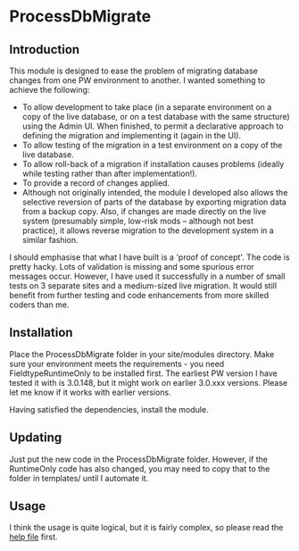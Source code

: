 # ProcessDbMigrate
## Introduction
This module is designed to ease the problem of migrating database changes from one PW environment to another.
I wanted something to achieve the following:

- To allow development to take place (in a separate environment on a copy of the live database, or on a test database with the same structure) using the Admin UI. When finished, to permit a declarative approach to defining the migration and implementing it (again in the UI).
- To allow testing of the migration in a test environment on a copy of the live database.
- To allow roll-back of a migration if installation causes problems (ideally while testing rather than after implementation!).
- To provide a record of changes applied.
- Although not originally intended, the module I developed also allows the selective reversion of parts of the database by exporting migration data from a backup copy.  Also, if changes are made directly on the live system (presumably simple, low-risk mods – although not best practice), it allows reverse migration to the development system in a similar fashion.

I should emphasise that what I have built is a 'proof of concept'. The code is pretty hacky. Lots of validation is missing and some spurious error messages occur. However, I have used it successfully in a number of small tests on 3 separate sites and a medium-sized live migration. It would still benefit from further testing and code enhancements from more skilled coders than me.

## Installation
Place the ProcessDbMigrate folder in your site/modules directory. Make sure your environment meets the requirements - you need FieldtypeRuntimeOnly to be installed first. The earliest PW version I have tested it with is 3.0.148, but it might work on earlier 3.0.xxx versions. Please let me know if it works with earlier versions.

Having satisfied the dependencies, install the module.

## Updating
Just put the new code in the ProcessDbMigrate folder. However, if the RuntimeOnly code has also changed, you may need to copy that to the folder in templates/ until I automate it.

## Usage
I think the usage is quite logical, but it is fairly complex, so please read the [help file](help.md) first.